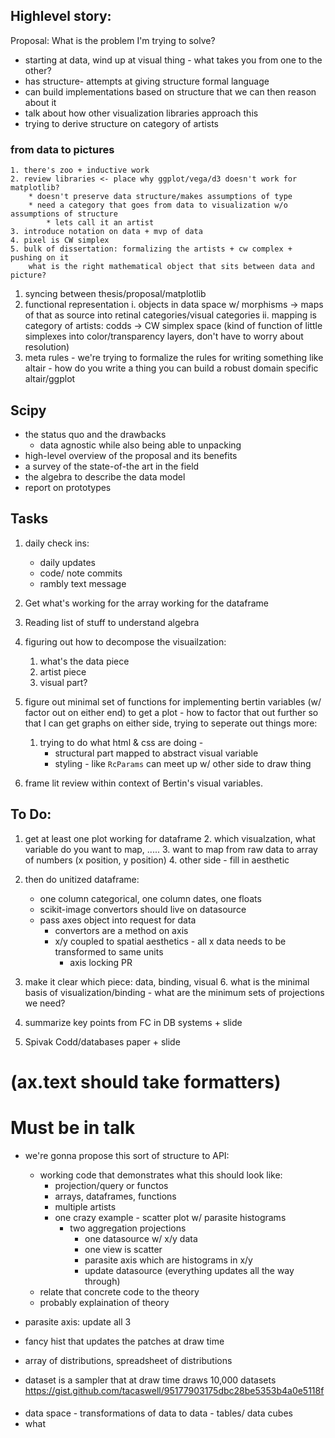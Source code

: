 Highlevel story:
----------------
Proposal:
What is the problem I'm trying to solve?
* starting at data, wind up at visual thing - what takes you from one to the other? 
* has structure- attempts at giving structure formal language
* can build implementations based on structure that we can then reason about it 
* talk about how other visualization libraries approach this 
* trying to derive structure on category of artists 
### from data to pictures
    1. there's zoo + inductive work
    2. review libraries <- place why ggplot/vega/d3 doesn't work for matplotlib?
        * doesn't preserve data structure/makes assumptions of type
        * need a category that goes from data to visualization w/o assumptions of structure
            * lets call it an artist 
    3. introduce notation on data + mvp of data 
    4. pixel is CW simplex  
    5. bulk of dissertation: formalizing the artists + cw complex + pushing on it 
        what is the right mathematical object that sits between data and picture?

1. syncing between thesis/proposal/matplotlib
2. functional representation
    i. objects in data space w/ morphisms -> maps of that as source into retinal categories/visual categories 
    ii. mapping is category of artists: codds -> CW simplex space (kind of function of little simplexes into color/transparency layers, don't have to worry about resolution)
3. meta rules - we're trying to formalize the rules for writing something like altair - how do you write a thing you can build a robust domain specific altair/ggplot 


Scipy
------
- the status quo and the drawbacks
    - data agnostic while also being able to unpacking 
- high-level overview of the proposal and its benefits
- a survey of the state-of-the art in the field
- the algebra to describe the data model
- report on prototypes

Tasks
-----
1. daily check ins:
    * daily updates
    * code/ note commits
    * rambly text message 

2. Get what's working for the array working for the dataframe
3. Reading list of stuff to understand algebra
4. figuring out how to decompose the visuailzation:
    1. what's the data piece
    2. artist piece
    3. visual part? 
5. figure out minimal set of functions for implementing bertin variables (w/ factor out on either end) to get a plot - how to factor that out further so that I can get graphs on either side, trying to seperate out things more:
    1. trying to do what html & css are doing - 
        * structural part mapped to abstract visual variable
        * styling - like `RcParams` can meet up w/ other side to draw thing

6. frame lit review within context of Bertin's visual variables. 

To Do:
------
1. get at least one plot working for dataframe
    2. which visualzation, what variable do you want to map, .....
    3. want to map from raw data to array of numbers (x position, y position)
    4. other side - fill in aesthetic
3. then do unitized dataframe:
    * one column categorical, one column dates, one floats
    * scikit-image convertors should live on datasource
    * pass axes object into request for data 
        * convertors are a method on axis
        * x/y coupled to spatial aesthetics - all x data needs to be transformed to same units
            * axis locking PR

5. make it clear which piece: data, binding, visual
    6. what is the minimal basis of visualization/binding - what are the minimum sets of projections we need?
7. summarize key points from FC in DB systems + slide
8. Spivak Codd/databases paper + slide

# (ax.text should take formatters)

# Must be in talk
* we're gonna propose this sort of structure to API:
    * working code that demonstrates what this should look like:
        - projection/query or functos 
        - arrays, dataframes, functions
        - multiple artists
        - one crazy example - scatter plot w/ parasite histograms
            - two aggregation projections
                - one datasource w/ x/y data
                - one view is scatter
                - parasite axis which are histograms in x/y
                - update datasource (everything updates all the way through)
   * relate that concrete code to the theory
   * probably explaination of theory 

* parasite axis: update all 3 
* fancy hist that updates the patches at draw time 
* array of distributions, spreadsheet of distributions
* dataset is a sampler that at draw time draws 10,000 datasets 
https://gist.github.com/tacaswell/95177903175dbc28be5353b4a0e5118f


#### 

- data space - transformations of data to data - tables/ data cubes
- what 